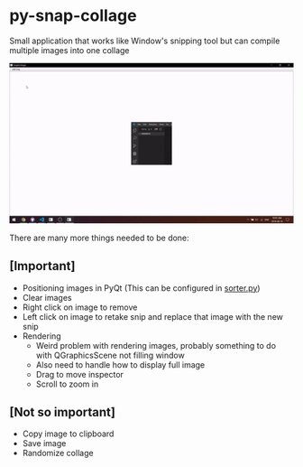 # py-snap-collage
Small application that works like Window's snipping tool but can compile multiple images into one collage

![](showcases/1.gif)

There are many more things needed to be done:
## [Important]
* Positioning images in PyQt (This can be configured in [sorter.py](sorter.py))
* Clear images
* Right click on image to remove
* Left click on image to retake snip and replace that image with the new snip
* Rendering
  * Weird problem with rendering images, probably something to do with QGraphicsScene not filling window
  * Also need to handle how to display full image
  * Drag to move inspector
  * Scroll to zoom in

## [Not so important]
* Copy image to clipboard
* Save image
* Randomize collage
